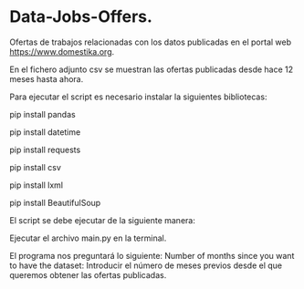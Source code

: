 # Data-Jobs-Offers.
Ofertas de trabajos relacionadas con los datos publicadas en el portal web https://www.domestika.org.

En el fichero adjunto csv se muestran las ofertas publicadas desde hace 12 meses hasta ahora.

Para ejecutar el script es necesario instalar la siguientes bibliotecas:


pip install pandas

pip install datetime

pip install requests

pip install csv

pip install lxml

pip install BeautifulSoup


El script se debe ejecutar de la siguiente manera:

Ejecutar el archivo main.py en la terminal. 

El programa nos preguntará lo siguiente:  Number of months since you want to have the dataset: 
Introducir el número de meses previos desde el que queremos obtener las ofertas publicadas.

